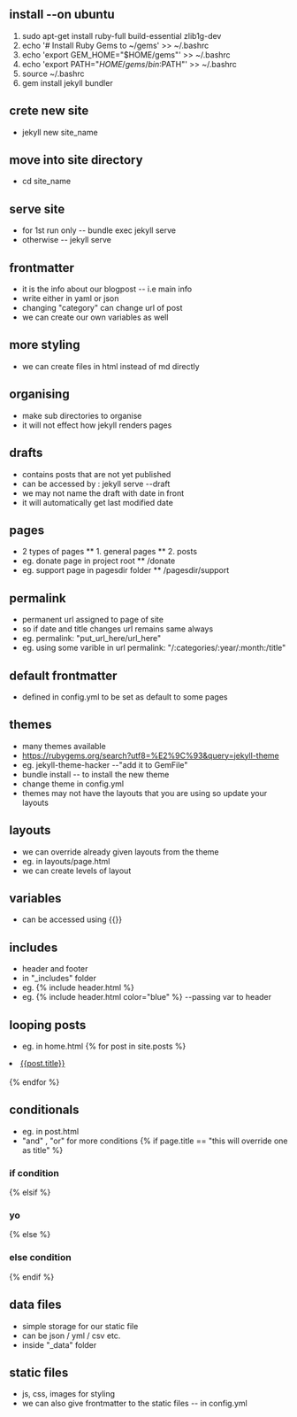 ## install --on ubuntu
1. sudo apt-get install ruby-full build-essential zlib1g-dev
2. echo '# Install Ruby Gems to ~/gems' >> ~/.bashrc
3. echo 'export GEM_HOME="$HOME/gems"' >> ~/.bashrc
4. echo 'export PATH="$HOME/gems/bin:$PATH"' >> ~/.bashrc
5. source ~/.bashrc
6. gem install jekyll bundler

## crete new site
* jekyll new site_name
## move into site directory
* cd site_name
## serve site
* for 1st run only -- bundle exec jekyll serve
* otherwise -- jekyll serve

## frontmatter
* it is the info about our blogpost -- i.e main info
* write either in yaml or json
* changing "category" can change url of post
* we can create our own variables as well

## more styling 
* we can create files in html instead of md directly

## organising
* make sub directories to organise
* it will not effect how jekyll renders pages

## drafts
* contains posts that are not yet published
* can be accessed by : jekyll serve --draft
* we may not name the draft with date in front
* it will automatically get last modified date

## pages
* 2 types of pages
** 1. general pages
** 2. posts
* eg. donate page in project root 
** /donate
* eg. support page in pagesdir folder
** /pagesdir/support

## permalink
* permanent url assigned to page of site
* so if date and title changes url remains same always
* eg. permalink: "put_url_here/url_here"
* eg. using some varible in url permalink: "/:categories/:year/:month:/title" 

## default frontmatter
* defined in config.yml to be set as default to some pages

## themes
* many themes available
* https://rubygems.org/search?utf8=%E2%9C%93&query=jekyll-theme
* eg. jekyll-theme-hacker --"add it to GemFile"
* bundle install -- to install the new theme
* change theme in config.yml
* themes may not have the layouts that you are using so update your layouts
 
## layouts
* we can override already given layouts from the theme
* eg. in layouts/page.html
* we can create levels of layout 

## variables
* can be accessed using {{}}

## includes
* header and footer 
* in "_includes" folder
* eg. {% include header.html %}
* eg. {% include header.html color="blue" %} --passing var to header

## looping posts
* eg. in home.html
{% for post in site.posts %}
<li><a href="{{ post.url }}">{{post.title}}</a></li> <br>
{% endfor %}

## conditionals
* eg. in post.html
* "and" , "or" for more conditions
{% if page.title == "this will override one as title" %}
<h3>if condition</h3>
{% elsif %}
<h3>yo</h3>
{% else %}
<h3>else condition</h3>
{% endif %}

## data files
* simple storage for our static file
* can be json / yml / csv etc.
* inside "_data" folder

## static files
* js, css, images for styling
* we can also give frontmatter to the static files -- in config.yml


